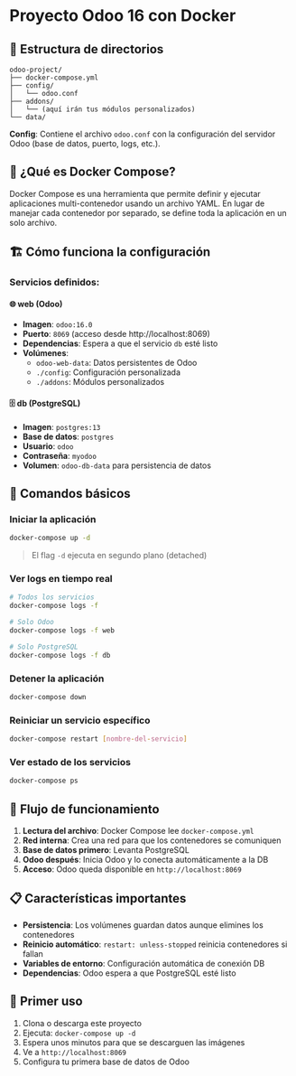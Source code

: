 # Proyecto Odoo 16 con Docker

## 📁 Estructura de directorios

```
odoo-project/
├── docker-compose.yml
├── config/
│   └── odoo.conf
├── addons/
│   └── (aquí irán tus módulos personalizados)
└── data/
```

**Config**: Contiene el archivo `odoo.conf` con la configuración del servidor Odoo (base de datos, puerto, logs, etc.).

## 🐳 ¿Qué es Docker Compose?

Docker Compose es una herramienta que permite definir y ejecutar aplicaciones multi-contenedor usando un archivo YAML. En lugar de manejar cada contenedor por separado, se define toda la aplicación en un solo archivo.

## 🏗️ Cómo funciona la configuración

### Servicios definidos:

#### 🌐 **web** (Odoo)
- **Imagen**: `odoo:16.0`
- **Puerto**: `8069` (acceso desde http://localhost:8069)
- **Dependencias**: Espera a que el servicio `db` esté listo
- **Volúmenes**:
  - `odoo-web-data`: Datos persistentes de Odoo
  - `./config`: Configuración personalizada
  - `./addons`: Módulos personalizados

#### 🗄️ **db** (PostgreSQL)
- **Imagen**: `postgres:13`
- **Base de datos**: `postgres`
- **Usuario**: `odoo`
- **Contraseña**: `myodoo`
- **Volumen**: `odoo-db-data` para persistencia de datos

## 🚀 Comandos básicos

### Iniciar la aplicación
```bash
docker-compose up -d
```
> El flag `-d` ejecuta en segundo plano (detached)

### Ver logs en tiempo real
```bash
# Todos los servicios
docker-compose logs -f

# Solo Odoo
docker-compose logs -f web

# Solo PostgreSQL
docker-compose logs -f db
```

### Detener la aplicación
```bash
docker-compose down
```

### Reiniciar un servicio específico
```bash
docker-compose restart [nombre-del-servicio]
```

### Ver estado de los servicios
```bash
docker-compose ps
```

## 🔄 Flujo de funcionamiento

1. **Lectura del archivo**: Docker Compose lee `docker-compose.yml`
2. **Red interna**: Crea una red para que los contenedores se comuniquen
3. **Base de datos primero**: Levanta PostgreSQL
4. **Odoo después**: Inicia Odoo y lo conecta automáticamente a la DB
5. **Acceso**: Odoo queda disponible en `http://localhost:8069`

## 📋 Características importantes

- **Persistencia**: Los volúmenes guardan datos aunque elimines los contenedores
- **Reinicio automático**: `restart: unless-stopped` reinicia contenedores si fallan
- **Variables de entorno**: Configuración automática de conexión DB
- **Dependencias**: Odoo espera a que PostgreSQL esté listo

## 🔧 Primer uso

1. Clona o descarga este proyecto
2. Ejecuta: `docker-compose up -d`
3. Espera unos minutos para que se descarguen las imágenes
4. Ve a `http://localhost:8069`
5. Configura tu primera base de datos de Odoo